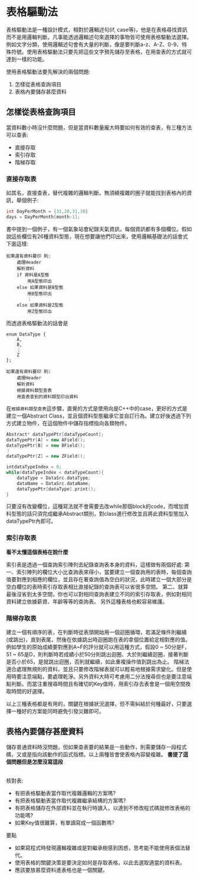 # 表格驅動法

表格驅動法是一種設計模式，相對於邏輯述句(if, case等)，他是在表格尋找資訊而不是用邏輯判斷。凡事能透過邏輯述句來選擇的事物皆可使用表格驅動法選擇。
例如文字分類，使用邏輯述句會有大量的判斷，像是要判斷a-z、A-Z、0-9、特殊符號。使用表格驅動法只要先把這些文字預先儲存至表格，在用查表的方式就可達到一樣的功能。

使用表格驅動法要先解決的兩個問題:
1. 怎樣從表格查詢項目
2. 表格內要儲存甚麼資料

## 怎樣從表格查詢項目
當資料數小時沒什麼問題，但是當資料數量龐大時要如何有效的查表，有三種方法可以查表:
* 直接存取
* 索引存取
* 階梯存取

### 直接存取表
如其名，直接查表，替代複雜的邏輯判斷。無須繞複雜的圈子就能找到表格內的資訊，舉個例子:
```C++
int DayPerMonth = {31,28,31,30}
days = DayPerMonth[month-1];
```
書中提到一個例子，有一個氣象站會紀錄天氣資訊，每個資訊都有多個欄位。假如說這些欄位有26種資料型態，現在想要讓他們印出來，使用邏輯基礎法的話會式下面這樣:
```
如果還有資料要印 則:
	處理Header
	解析資料
	if 資料是A型態
		用A型態印出
	else 如果資料是B型態
		用B型態印出
		⋮
	else 如果資料是Z型態
		用Z型態印出
```

而透過表格驅動法的話會是

```
enum DataType {
	A,
	B,
	⋮
	Z
};

如果還有資料要印 則:
	處理Header
	解析資料
	根據資料類型查表
	用查表查到的資料類型印出資料
```
在`根據資料類型查表`這步驟，直覺的方式是使用向是C++中的case，更好的方式是建立一個Abstract Class，並且個資料型態繼承它並自訂行為。建立好後透過下列方式建立物件，在這個物件中儲存指標指向各類物件。
```C++
Abstract* dataTypePtr[dataTypeCount];
dataTypePtr[A] = new AField();
dataTypePtr[B] = new BField();
⋮
dataTypePtr[Z] = new ZField();

intdataTypeIndex = 0;
while(dataTypeIndex < dataTypeCount){
	dataType = DataSrc.dataType;
	dataName = DataSrc.dataName;
	dataTypePtr[dataType].print();
}
```
只要沒有改變欄位，這種寫法就不會需要去改while那個block的code，而增加資料型態的話只須完成繼承Abstract類別，對class進行修改並且將此資料型態加入dataTypePtr內即可。
### 索引存取表
**看不太懂這個表格在說什麼**

索引表是透過一個查詢索引陣列去紀錄查詢表本身的資料，這樣做有兩個好處:
第一、索引陣列的欄位大小比查詢表來得小，當要建立一個查詢用的表時，每個查詢值要對應到相應的欄位，並且存在著查詢值為空白的狀況，此時建立一個大部分是空白欄位的表時索引存取表相比直接紀錄的查詢表可以省很多空間。
第二、就算最後沒省到太多空間，你也可以對相同查詢表建立不同的索引存取表，例如對相同資料建立依據薪資、年齡等等的查詢表。
另外這種表格也較容易維護。

### 階梯存取表
建立一個有順序的表，在判斷時從表頭開始用一個迴圈循環，若滿足條件則繼續(或跳出)，直到表尾，然後在依據跳出時迴圈跑在表的拿個位置給定相對應的值。例如學生的原始成績要對應到A~F的評分就可以用這種方式，假設0 ~ 50分是F，51 ~ 65是D，則判斷時若成績小於50分則跳出迴圈、大於則繼續迴圈，接著判斷是否小於65，是就跳出迴圈，否則就繼續，如此重複操作值到跳出為止。
階梯法適合處理無規則的資料，並且只要修改階梯表就可以輕易地根據需求變化。但是使用時要注意端點，要處理乾淨。另外資料大時可考慮用二分法搜尋但也是要注意端點判斷。而當注重搜尋時間且有確切的Key值時，用索引存去表會是一個用空間換取時間的好選擇。

以上三種表格都是有用的，關鍵在根據狀況選擇，但不需糾結於何種最好，只要選擇一種好的方案能同時避免引發災難即可。

## 表格內要儲存甚麼資料
儲存普通資料時沒問題，但如果查表要的結果是一些動作，則需要儲存一段程式碼，又或是指向該動作的函式指標。以上兩種皆會使表格內容變複雜。
**書提了這個問題但是怎麼沒寫這段**
<br/>
<br/>

核對表:
* 有把表格驅動表當作取代複雜邏輯的方案嗎?
* 有把表格驅動表當作取代複雜繼承結構的方案嗎?
* 有把表格儲存在外部資料並在執行時讀入，以達到不修改程式碼就修改表格的功能嗎?
* 如果Key值很難算，有單讀寫成一個函數嗎?

要點
* 如果寫程式時發現邏輯複雜或是對繼承樹感到困惑，思考能不能使用表個法替代。
* 使用表格的關鍵決策是要決定如何是存取表格，以此去選取適當的資料表。
* 應該要放甚麼資料進表格也是一個關鍵。
<!--stackedit_data:
eyJoaXN0b3J5IjpbMjQ4MDMyNTA5XX0=
-->